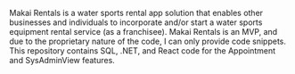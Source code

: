 Makai Rentals is a water sports rental app solution that enables other businesses and individuals to incorporate and/or start a water sports equipment rental service (as a franchisee). Makai Rentals is an MVP, and due to the proprietary nature of the code, I can only provide code snippets. This repository contains SQL, .NET, and React code for the Appointment and SysAdminView features.
